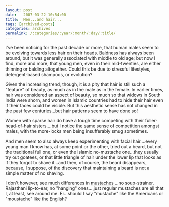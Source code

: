 ```yaml
---
layout: post
date:	2007-03-22 10:54:00
title:  Men...and hair...
tags: [archived-posts]
categories: archives
permalink: /:categories/:year/:month/:day/:title/
---
```

I've been noticing for the past decade or more, that human males seem to be evolving towards less hair on their heads. Baldness has always been around, but it was generally associated with middle to old age; but now I find, more and more, that young men, even in their mid-twenties, are either thinning or balding altogether. Could this be due to stressful lifestyles, detergent-based shampoos, or evolution?

Given the increasing trend, though, it is a pity that hair is still such a "feature" of beauty, as much as in the male as in the female. In earlier times, hair was considered an aspect of beauty, so much so that widows in South India were shorn, and women in Islamic countries had to hide their hair even if their faces could be visible. But this aesthetic sense has not changed in the past few centuries...but hair patterns seem to have done so!

Women with sparse hair do have a tough time competing with their fuller-head-of-hair sisters....but I notice the same sense of competition amongst males, with the more-locks men being insufferably smug sometimes.

And men seem to also always keep experimenting with facial hair....every young man I know has, at some point or the other, tried out a beard, but not the traditional full one, or even the Islamic no-mustache one...they usually try out goatees, or that little triangle of hair under the lower lip that looks as if they forgot to shave it...and then, of course, the beard disappears, because, I suppose, of the discovery that maintaining a beard is not a simple matter of no shaving. 

I don't however, see much differences in <a href="http://en.wikipedia.org/wiki/Moustache"> mustaches </a> ...no soup-strainer, Rajasthani lip-to-ear, no "hanging" ones....just regular mustaches are all that I, at least, see around me. Er...should I say "mustache" like the Americans or "moustache" like the English?
